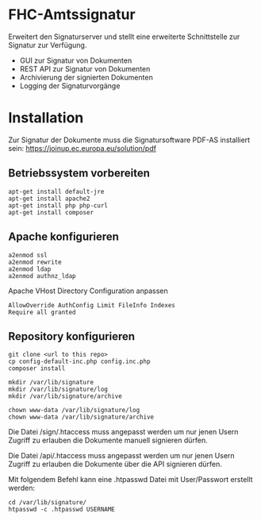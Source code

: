 # FHC-Amtssignatur
Erweitert den Signaturserver und stellt eine erweiterte Schnittstelle zur Signatur zur Verfügung.
* GUI zur Signatur von Dokumenten
* REST API zur Signatur von Dokumenten
* Archivierung der signierten Dokumenten
* Logging der Signaturvorgänge

# Installation

Zur Signatur der Dokumente muss die Signatursoftware PDF-AS installiert sein:
https://joinup.ec.europa.eu/solution/pdf

## Betriebssystem vorbereiten
```
apt-get install default-jre
apt-get install apache2
apt-get install php php-curl
apt-get install composer
```
## Apache konfigurieren
```
a2enmod ssl
a2enmod rewrite
a2enmod ldap
a2enmod authnz_ldap
```
Apache VHost Directory Configuration anpassen
```
AllowOverride AuthConfig Limit FileInfo Indexes
Require all granted
```

## Repository konfigurieren
```
git clone <url to this repo>
cp config-default-inc.php config.inc.php
composer install
```
```
mkdir /var/lib/signature
mkdir /var/lib/signature/log
mkdir /var/lib/signature/archive
```
```
chown www-data /var/lib/signature/log
chown www-data /var/lib/signature/archive
```
Die Datei /sign/.htaccess muss angepasst werden um nur jenen Usern Zugriff zu erlauben die Dokumente manuell signieren
dürfen.

Die Datei /api/.htaccess muss angepasst werden um nur jenen Usern Zugriff zu erlauben die Dokumente über die API
signieren dürfen.

Mit folgendem Befehl kann eine .htpasswd Datei mit User/Passwort erstellt werden:
```
cd /var/lib/signature/
htpasswd -c .htpasswd USERNAME
```
